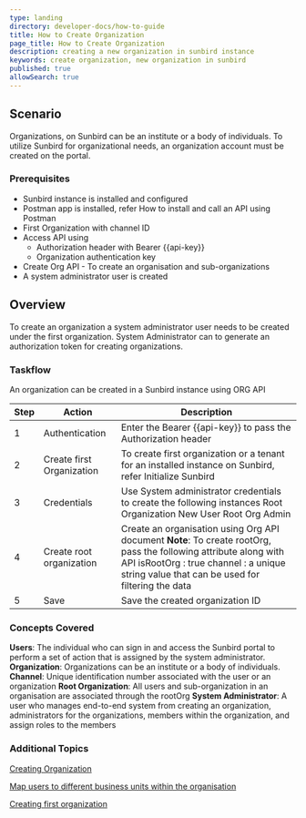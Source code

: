 ```yaml
---
type: landing
directory: developer-docs/how-to-guide
title: How to Create Organization
page_title: How to Create Organization
description: creating a new organization in sunbird instance
keywords: create organization, new organization in sunbird
published: true
allowSearch: true
---
```

## Scenario
Organizations, on Sunbird can be an institute or a body of individuals. To utilize Sunbird for organizational needs, an organization account must be created on the portal.

### Prerequisites
  - Sunbird instance is installed and configured
  - Postman app is installed, refer How to install and call an API using Postman
  - First Organization with channel ID
  - Access API using
     - Authorization header with Bearer {{api-key}}
     - Organization authentication key
  - Create Org API - To create an organisation and sub-organizations
  - A system administrator user is created

## Overview

To create an organization a system administrator user needs to be created under the first organization. System Administrator can to generate an authorization token for creating organizations. 

### Taskflow
An organization can be created in a Sunbird instance using ORG API 

| Step  | Action         | Description                                                   |
|-------|----------------|---------------------------------------------------------------|
| 1 | Authentication | Enter the Bearer {{api-key}} to pass the Authorization header |
| 2 |Create first Organization     |To create first organization or a tenant for an installed instance on Sunbird, refer Initialize Sunbird  | 
| 3 |Credentials|Use System administrator credentials to create the following instances Root Organization New User Root Org Admin|
| 4 |Create root organization |Create an organisation using Org API document **Note**: To create rootOrg, pass the following attribute along with API    isRootOrg : true channel : a unique string value that can be used for filtering the data|
|5| Save   | Save the created organization ID |


### Concepts Covered
**Users**: The individual who can sign in and access the Sunbird portal to perform a set of action that is assigned by the system administrator.
**Organization**: Organizations can be an institute or a body of individuals. 
**Channel**: Unique identification number associated with the user or an organization
**Root Organization**: All users and sub-organization in an organisation are associated through the rootOrg
**System Administrator**: A user who manages end-to-end system from creating an organization, administrators for the organizations, members within the organization, and assign roles to the members


### Additional Topics

[Creating Organization](http://github.com)

[Map users to different business units within the organisation](http://github.com)

[Creating first organization](http://github.com)
